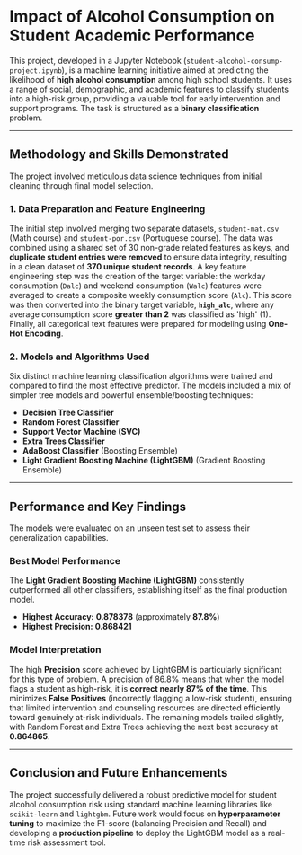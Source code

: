 #  Impact of Alcohol Consumption on Student Academic Performance

This project, developed in a Jupyter Notebook (`student-alcohol-consump-project.ipynb`), is a machine learning initiative aimed at predicting the likelihood of **high alcohol consumption** among high school students. It uses a range of social, demographic, and academic features to classify students into a high-risk group, providing a valuable tool for early intervention and support programs. The task is structured as a **binary classification** problem.

---

##  Methodology and Skills Demonstrated

The project involved meticulous data science techniques from initial cleaning through final model selection.

### 1. Data Preparation and Feature Engineering
The initial step involved merging two separate datasets, `student-mat.csv` (Math course) and `student-por.csv` (Portuguese course). The data was combined using a shared set of 30 non-grade related features as keys, and **duplicate student entries were removed** to ensure data integrity, resulting in a clean dataset of **370 unique student records**. A key feature engineering step was the creation of the target variable: the workday consumption (`Dalc`) and weekend consumption (`Walc`) features were averaged to create a composite weekly consumption score (`Alc`). This score was then converted into the binary target variable, **`high_alc`**, where any average consumption score **greater than 2** was classified as 'high' (1). Finally, all categorical text features were prepared for modeling using **One-Hot Encoding**.

### 2. Models and Algorithms Used
Six distinct machine learning classification algorithms were trained and compared to find the most effective predictor. The models included a mix of simpler tree models and powerful ensemble/boosting techniques:

* **Decision Tree Classifier**
* **Random Forest Classifier**
* **Support Vector Machine (SVC)**
* **Extra Trees Classifier**
* **AdaBoost Classifier** (Boosting Ensemble)
* **Light Gradient Boosting Machine (LightGBM)** (Gradient Boosting Ensemble)

---

##  Performance and Key Findings

The models were evaluated on an unseen test set to assess their generalization capabilities.

### Best Model Performance
The **Light Gradient Boosting Machine (LightGBM)** consistently outperformed all other classifiers, establishing itself as the final production model.

* **Highest Accuracy:** **0.878378** (approximately **87.8%**)
* **Highest Precision:** **0.868421**

### Model Interpretation
The high **Precision** score achieved by LightGBM is particularly significant for this type of problem. A precision of 86.8% means that when the model flags a student as high-risk, it is **correct nearly 87% of the time**. This minimizes **False Positives** (incorrectly flagging a low-risk student), ensuring that limited intervention and counseling resources are directed efficiently toward genuinely at-risk individuals. The remaining models trailed slightly, with Random Forest and Extra Trees achieving the next best accuracy at **0.864865**.

---

##  Conclusion and Future Enhancements

The project successfully delivered a robust predictive model for student alcohol consumption risk using standard machine learning libraries like `scikit-learn` and `lightgbm`. Future work would focus on **hyperparameter tuning** to maximize the F1-score (balancing Precision and Recall) and developing a **production pipeline** to deploy the LightGBM model as a real-time risk assessment tool.
